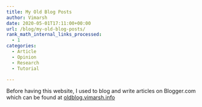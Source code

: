 ```yaml
---
title: My Old Blog Posts
author: Vimarsh
date: 2020-05-01T17:11:00+00:00
url: /blog/my-old-blog-posts/
rank_math_internal_links_processed:
  - 1
categories:
  - Article
  - Opinion
  - Research
  - Tutorial

---
```

Before having this website, I used to blog and write articles on Blogger.com which can be found at <a href="http://oldblog.vimarsh.info" target="_blank" rel="noreferrer noopener">oldblog.vimarsh.info</a>
